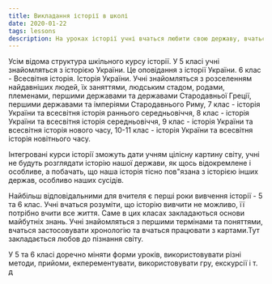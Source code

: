 ```yaml
---
title: Викладання історії в школі
date: 2020-01-22
tags: lessons
description: На уроках історії учні вчаться любити свою державу, вчаться бути людяними, поважати людей інших рас, народностей, націй
---
```


Усім відома структура шкільного курсу історії. У 5 класі учні знайомляться з  історією України. Це оповідання з історії України. 6 клас - Всесвітня історія. Історія України. Учні знайомляться з розселенням найдавніших людей, їх заняттями, людським стадом, родами, племенами, першими державами та державами Стародавньої Греції, першими державами та імперіями Стародавнього Риму, 7 клас - історія України та всесвітня історія раннього середньовіччя, 8 клас - історія України та всесвітня історія середньовіччя, 9 клас - історія України та всесвітня історія нового часу, 10-11 клас - історія України та всесвітня історія новітнього часу. 

Інтегровані курси історії зможуть дати учням цілісну картину світу, учні не будуть розглядати історію нашої держави, як щось відокремлене і особливе, а побачать, що наша історія тісно пов"язана з історією інших держав, особливо наших сусідів. 

Найбільш відповідальними для вчителя є перші роки вивчення історії -  5 та 6 клас. Учні вчаться розуміти, що історію вивчити не можливо, її потрібно вчити все життя. Саме в цих класах закладаються основи майбутніх знань. Учні знайомляться з першими термінами та поняттями, вчаться застосовувати хронологію та вчаться працювати з картами.Тут закладається любов до пізнання світу. 

У 5 та 6 класі доречно міняти форми уроків, використовувати різні методи, прийоми, екперементувати, використовувати гру, екскурсії і т. д